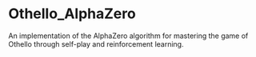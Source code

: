 # Othello_AlphaZero
An implementation of the AlphaZero algorithm for mastering the game of Othello through self-play and reinforcement learning.
